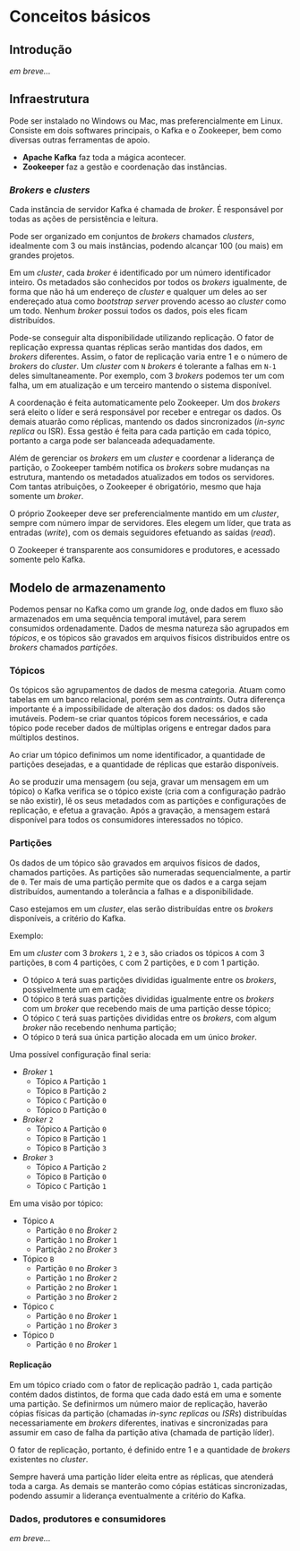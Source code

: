 # Conceitos básicos

## Introdução

_em breve..._

## Infraestrutura

Pode ser instalado no Windows ou Mac, mas preferencialmente em Linux. Consiste em dois softwares principais, o Kafka e o Zookeeper, bem como diversas outras ferramentas de apoio.

- **Apache Kafka** faz toda a mágica acontecer.
- **Zookeeper** faz a gestão e coordenação das instâncias.

### _Brokers_ e _clusters_

Cada instância de servidor Kafka é chamada de _broker_. É responsável por todas as ações de persistência e leitura.

Pode ser organizado em conjuntos de _brokers_ chamados _clusters_, idealmente com 3 ou mais instâncias, podendo alcançar 100 (ou mais) em grandes projetos.

Em um _cluster_, cada _broker_ é identificado por um número identificador inteiro. Os metadados são conhecidos por todos os _brokers_ igualmente, de forma que não há um endereço de _cluster_ e qualquer um deles ao ser endereçado atua como _bootstrap server_ provendo acesso ao _cluster_ como um todo. Nenhum _broker_ possui todos os dados, pois eles ficam distribuídos.

Pode-se conseguir alta disponibilidade utilizando replicação. O fator de replicação expressa quantas réplicas serão mantidas dos dados, em _brokers_ diferentes. Assim, o fator de replicação varia entre 1 e o número de _brokers_ do _cluster_. Um _cluster_ com `N` _brokers_ é tolerante a falhas em `N-1` deles simultaneamente. Por exemplo, com 3 _brokers_ podemos ter um com falha, um em atualização e um terceiro mantendo o sistema disponível.

A coordenação é feita automaticamente pelo Zookeeper. Um dos _brokers_ será eleito o líder e será responsável por receber e entregar os dados. Os demais atuarão como réplicas, mantendo os dados sincronizados (_in-sync replica_ ou ISR). Essa gestão é feita para cada partição  em cada tópico, portanto a carga pode ser balanceada adequadamente.

Além de gerenciar os _brokers_ em um _cluster_ e coordenar a liderança de partição, o Zookeeper também notifica os _brokers_ sobre mudanças na estrutura, mantendo os metadados atualizados em todos os servidores. Com tantas atribuições, o Zookeeper é obrigatório, mesmo que haja somente um _broker_.

O próprio Zookeeper deve ser preferencialmente mantido em um _cluster_, sempre com número ímpar de servidores. Eles elegem um líder, que trata as entradas (_write_), com os demais seguidores efetuando as saídas (_read_).

O Zookeeper é transparente aos consumidores e produtores, e acessado somente pelo Kafka.

## Modelo de armazenamento

Podemos pensar no Kafka como um grande _log_, onde dados em fluxo são armazenados em uma sequência temporal imutável, para serem consumidos ordenadamente. Dados de mesma natureza são agrupados em _tópicos_, e os tópicos são gravados em arquivos físicos distribuídos entre os _brokers_ chamados _partições_.

<!-- Os dados são mantidos por pouco tempo no Kafka (def. 1 semana) -->

### Tópicos

Os tópicos são agrupamentos de dados de mesma categoria. Atuam como tabelas em um banco relacional, porém sem as _contraints_. Outra diferença importante é a impossibilidade de alteração dos dados: os dados são imutáveis. Podem-se criar quantos tópicos forem necessários, e cada tópico pode receber dados de múltiplas origens e entregar dados para múltiplos destinos.

Ao criar um tópico definimos um nome identificador, a quantidade de partições desejadas, e a quantidade de réplicas que estarão disponíveis.

Ao se produzir uma mensagem (ou seja, gravar um mensagem em um tópico) o Kafka verifica se o tópico existe (cria com a configuração padrão se não existir), lê os seus metadados com as partições e configurações de replicação, e efetua a gravação. Após a gravação, a mensagem estará disponível para todos os consumidores interessados no tópico.

### Partições

Os dados de um tópico são gravados em arquivos físicos de dados, chamados partições. As partições são numeradas sequencialmente, a partir de `0`. Ter mais de uma partição permite que os dados e a carga sejam distribuídos, aumentando a tolerância a falhas e a disponibilidade.

Caso estejamos em um _cluster_, elas serão distribuídas entre os _brokers_ disponíveis, a critério do Kafka.

Exemplo:

Em um _cluster_ com 3 _brokers_ `1`, `2` e `3`, são criados os tópicos `A` com 3 partições, `B` com 4 partições, `C` com 2 partições, e `D` com 1 partição.

- O tópico `A` terá suas partições divididas igualmente entre os _brokers_, possivelmente um em cada;
- O tópico `B` terá suas partições divididas igualmente entre os _brokers_ com um _broker_ que recebendo mais de uma partição desse tópico;
- O tópico `C` terá suas partições divididas entre os _brokers_, com algum _broker_ não recebendo nenhuma partição;
- O tópico `D` terá sua única partição alocada em um único _broker_.

Uma possível configuração final seria:

- _Broker_ `1`
  - Tópico `A` Partição `1`
  - Tópico `B` Partição `2`
  - Tópico `C` Partição `0`
  - Tópico `D` Partição `0`
- _Broker_ `2`
  - Tópico `A` Partição `0`
  - Tópico `B` Partição `1`
  - Tópico `B` Partição `3`
- _Broker_ `3`
  - Tópico `A` Partição `2`
  - Tópico `B` Partição `0`
  - Tópico `C` Partição `1`

Em uma visão por tópico:

- Tópico `A`
  - Partição `0` no _Broker_ `2`
  - Partição `1` no _Broker_ `1`
  - Partição `2` no _Broker_ `3`
- Tópico `B`
  - Partição `0` no _Broker_ `3`
  - Partição `1` no _Broker_ `2`
  - Partição `2` no _Broker_ `1`
  - Partição `3` no _Broker_ `2`
- Tópico `C`
  - Partição `0` no _Broker_ `1`
  - Partição `1` no _Broker_ `3`
- Tópico `D`
  - Partição `0` no _Broker_ `1`

#### Replicação

Em um tópico criado com o fator de replicação padrão `1`, cada partição contém dados distintos, de forma que cada dado está em uma e somente uma partição. Se definirmos um número maior de replicação, haverão cópias físicas da partição (chamadas _in-sync replicas_ ou _ISRs_) distribuídas necessariamente em _brokers_ diferentes, inativas e sincronizadas para assumir em caso de falha da partição ativa (chamada de partição líder).

O fator de replicação, portanto, é definido entre 1 e a quantidade de _brokers_ existentes no _cluster_.

Sempre haverá uma partição líder eleita entre as réplicas, que atenderá toda a carga. As demais se manterão como cópias estáticas sincronizadas, podendo assumir a liderança eventualmente a critério do Kafka.

### Dados, produtores e consumidores

_em breve..._

<!--
As mensagens são os dados mantidos no tópicos, recebidos como _payloads_ .


	Cada mensagem uma partição recebe um id incremental, o offset
	O número de mensagens em cada partição é independente
	Os offsets são únicos em cada partição
	A ordem das mensagens em uma partição é garantida pelo offset
	Não é possível garantir ordenação entre diferentes partições
 -->

<!-- Produtores
	Escrever mensagens nos tópicos
	Não é necessário saber qual o broker e qual a partição
	Não é necessário saber se o broker está online
	Pode solicitar confirmação:
		acks=0 não aguarda confirmação, pode perder dados
		acks=1 aguarda confirmação do líder, possível perda limitada
		acks=all aguarda líder e todas as réplicas, não há perda
Chaves de mensagens
	A seleção de partição é feita aleatoriamente, a menos que se use chaves
	Permite a garantia de ordenação temporal das mensagens por essa chave
	Se nula, as mensagens serão distribuídas entre as partições, round-robin
	Se enviada, todas as mensagens com a mesma chave ficarão na mesma partição
	Você não pode escolher a partição
	Não garantido se o número de partições mudar
Consumidores
	Ler dados de um tópico
	Não é necessário saber qual o broker e qual a partição
	Não é necessário saber se o broker está online
	Os dados são lidos em ordem, dentro de cada partição
		Paralelo entre partições, serial dentro de cada partição
Grupos de consumidores
	Permite paralelizar o consumo
	Representa uma aplicação, com seu cluster de consumidores
	Uma partição será sempre lida pelo mesmo consumidor no grupo
	Coordenação de grupo transparente
	Se houver mais consumidores que partições, eles ficarão inativos
Offsets
	ficam no tópico __consumer_offsets
	Indica o ponto atual de leitura de um grupo e permite continuar do mesmo ponto
	Semânticas de entrega (alteração do offset):
		at most once:
			ao ler (caso der erro, não receberá novamente)
		at least once (preferido):
			após processar (caso der erro, recebe duas vezes -- deve ser idempotente)
		exactly once:
			uma vez, garantido, mas somente interno do Kafka -->
